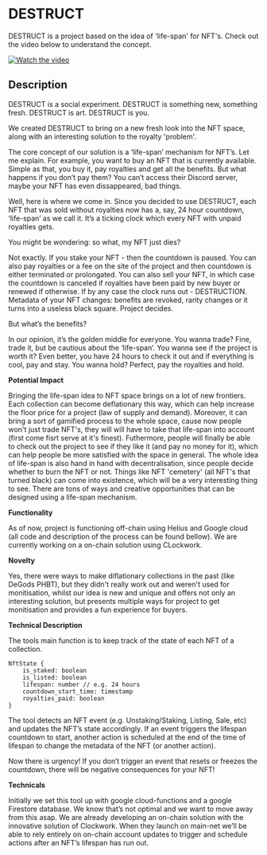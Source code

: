 # DESTRUCT
DESTRUCT is a project based on the idea of 'life-span' for NFT's. Check out the video below to understand the concept. 

[![Watch the video](https://img.youtube.com/vi/krO8dXZs_PE/maxresdefault.jpg)](https://youtu.be/krO8dXZs_PE)

## Description

DESTRUCT is a social experiment. DESTRUCT is something new, something fresh. DESTRUCT is art. DESTRUCT is you. 

We created DESTRUCT to bring on a new fresh look into the NFT space, along with an interesting solution to the royalty 'problem'.

The core concept of our solution is a ‘life-span’ mechanism for NFT’s. Let me explain. For example, you want to buy an NFT that is currently available. Simple as that, you buy it, pay royalties and get all the benefits. But what happens if you don’t pay them? You can’t access their Discord server, maybe your NFT has even dissappeared, bad things. 

Well, here is where we come in. Since you decided to use DESTRUCT, each NFT that was sold without royalties now has a, say, 24 hour countdown, ‘life-span’ as we call it. It’s a ticking clock which every NFT with unpaid royalties gets. 

You might be wondering: so what, my NFT just dies? 

Not exactly. If you stake your NFT - then the countdown is paused. You can also pay royalties or a fee on the site of the project and then countdown is either terminated or prolongated. You can also sell your NFT, in which case the countdown is canceled if royalties have been paid by new buyer or renewed if otherwise. If by any case the clock runs out - DESTRUCTION. Metadata of your NFT changes: benefits are revoked, rarity changes or it turns into a useless black square. Project decides. 

But what’s the benefits? 

In our opinion, it’s the golden middle for everyone. You wanna trade? Fine, trade it, but be cautious about the ‘life-span’. You wanna see if the project is worth it? Even better, you have 24 hours to check it out and if everything is cool, pay and stay. You wanna hold? Perfect, pay the royalties and hold. 

**Potential Impact**

Bringing the life-span idea to NFT space brings on a lot of new frontiers. Each collection can become deflationary this way, which can help increase the floor price for a project (law of supply and demand). Moreover, it can bring a sort of gamified process to the whole space, cause now people won't just trade NFT's, they will will have to take that life-span into account (first come fisrt serve at it's finest). Futhermore, people will finally be able to check out the project to see if they like it (and pay no money for it), which can help people be more satisfied with the space in general. The whole idea of life-span is also hand in hand with decentralisation, since people decide whether to burn the NFT or not. Things like NFT 'cemetery' (all NFT's that turned black) can come into existence, which will be a very interesting thing to see. There are tons of ways and creative opportunities that can be designed using a life-span mechanism. 

**Functionality** 

As of now, project is functioning off-chain using Helius and Google cloud (all code and description of the process can be found bellow). We are currently working on a on-chain solution using CLockwork. 

**Novelty**

Yes, there were ways to make diflationary collections in the past (like DeGods PHBT), but they didn't really work out and weren't used for monitisation, whilst our idea is new and unique and offers not only an interesting solution, but presents multiple ways for project to get monitisation and provides a fun experience for buyers. 

**Technical Description**

The tools main function is to keep track of the state of each NFT of a collection.

```
NftState {
	is_staked: boolean
	is_listed: boolean
	lifespan: number // e.g. 24 hours
	countdown_start_time: timestamp
	royalties_paid: boolean
}
```

The tool detects an NFT event (e.g. Unstaking/Staking, Listing, Sale, etc) and updates the NFT’s state accordingly. If an event triggers the lifespan countdown to start, another action is scheduled at the end of the time of lifespan to change the metadata of the NFT (or another action). 

Now there is urgency! If you don’t trigger an event that resets or freezes the countdown, there will be negative consequences for your NFT!

**Technicals**

Initially we set this tool up with google cloud-functions and a google Firestore database. We know that’s not optimal and we want to move away from this asap. We are already developing an on-chain solution with the innovative solution of Clockwork. When they launch on main-net we’ll be able to rely entirely on on-chain account updates to trigger and schedule actions after an NFT’s lifespan has run out.
